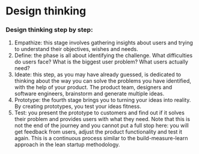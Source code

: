 # Design thinking

### Design thinking step by step:

1. Empathize: this stage involves gathering insights about users and trying to understand their objectives, wishes and needs.
2. Define: the phase is all about identifying the challenge. What difficulties do users face? What is the biggest user problem? What users actually need?
3. Ideate: this step, as you may have already guessed, is dedicated to thinking about the way you can solve the problems you have identified, with the help of your product. The product team, designers and software engineers, brainstorm and generate multiple ideas.
4. Prototype: the fourth stage brings you to turning your ideas into reality. By creating prototypes, you test your ideas fitness.
5. Test: you present the prototype to customers and find out if it solves their problem and provides users with what they need. Note that this is not the end of the journey and you cannot put a full stop here: you will get feedback from users, adjust the product functionality and test it again. This is a continuous process similar to the build-measure-learn approach in the lean startup methodology.
